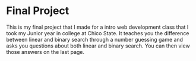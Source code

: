 # Final Project
This is my final project that I made for a intro web development class that I took my Junior year in college at Chico State. It teaches you the difference between linear and binary search through a number guessing game and asks you questions about both linear and binary search. You can then view those answers on the last page.
